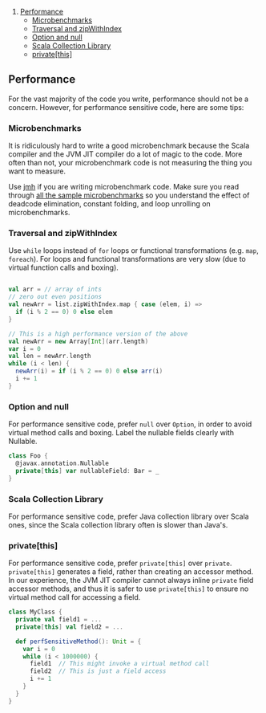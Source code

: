 
1. [Performance](#perf)
    * [Microbenchmarks](#perf-microbenchmarks)
    * [Traversal and zipWithIndex](#perf-whileloops)
    * [Option and null](#perf-option)
    * [Scala Collection Library](#perf-collection)
    * [private[this]](#perf-private)

## <a name='perf'>Performance</a>

For the vast majority of the code you write, performance should not be a concern. However, for performance sensitive code, here are some tips:

### <a name='perf-microbenchmarks'>Microbenchmarks</a>

It is ridiculously hard to write a good microbenchmark because the Scala compiler and the JVM JIT compiler do a lot of magic to the code. More often than not, your microbenchmark code is not measuring the thing you want to measure.

Use [jmh](http://openjdk.java.net/projects/code-tools/jmh/) if you are writing microbenchmark code. Make sure you read through [all the sample microbenchmarks](http://hg.openjdk.java.net/code-tools/jmh/file/tip/jmh-samples/src/main/java/org/openjdk/jmh/samples/) so you understand the effect of deadcode elimination, constant folding, and loop unrolling on microbenchmarks.


### <a name='perf-whileloops'>Traversal and zipWithIndex</a>

Use `while` loops instead of `for` loops or functional transformations (e.g. `map`, `foreach`). For loops and functional transformations are very slow (due to virtual function calls and boxing).
```scala

val arr = // array of ints
// zero out even positions
val newArr = list.zipWithIndex.map { case (elem, i) =>
  if (i % 2 == 0) 0 else elem
}

// This is a high performance version of the above
val newArr = new Array[Int](arr.length)
var i = 0
val len = newArr.length
while (i < len) {
  newArr(i) = if (i % 2 == 0) 0 else arr(i)
  i += 1
}
```

### <a name='perf-option'>Option and null</a>

For performance sensitive code, prefer `null` over `Option`, in order to avoid virtual method calls and boxing. Label the nullable fields clearly with Nullable.
```scala
class Foo {
  @javax.annotation.Nullable
  private[this] var nullableField: Bar = _
}
```

### <a name='perf-collection'>Scala Collection Library</a>

For performance sensitive code, prefer Java collection library over Scala ones, since the Scala collection library often is slower than Java's.

### <a name='perf-private'>private[this]</a>

For performance sensitive code, prefer `private[this]` over `private`. `private[this]` generates a field, rather than creating an accessor method. In our experience, the JVM JIT compiler cannot always inline `private` field accessor methods, and thus it is safer to use `private[this]` to ensure no virtual method call for accessing a field.
```scala
class MyClass {
  private val field1 = ...
  private[this] val field2 = ...

  def perfSensitiveMethod(): Unit = {
    var i = 0
    while (i < 1000000) {
      field1  // This might invoke a virtual method call
      field2  // This is just a field access
      i += 1
    }
  }
}
```


